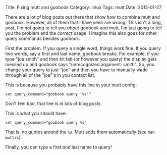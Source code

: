 Title: Fixing mutt and goobook
Category: linux
Tags: mutt
Date: 2015-01-27

There are a lot of blog posts out there that show how to combine mutt and
goobook.  However, all of them that I have seen are wrong.  This isn't a long,
post, I'm not going to tell you _about_ goobook and mutt, I'm just going to
tell you the problem and the _correct_ usage.  I imagine this also goes for
other query commands besides goobook.

First the problem.  If you query a single word, things work fine.  If you
query two words, say a first and last name, goobook breaks.  For example, if
you type "joe smith" and then hit tab (or however you query) the display gets
messed up and goobook says "unrecognized argument: smith".  So, you change
your query to just "joe" and then you have to manually wade through all of
the "joe"'s in you contact list.

This is because you probably have this line in your mutt config:

    set query_command="goobook query '%s'"

Don't feel bad, that line is in lots of blog posts.

This is what you should have:

    set query_command="goobook query %s"

That is, no quotes around the `%s`.  Mutt adds them automatically (see `man
muttrc`).

Finally, you can type a first _and_ last name to query!

